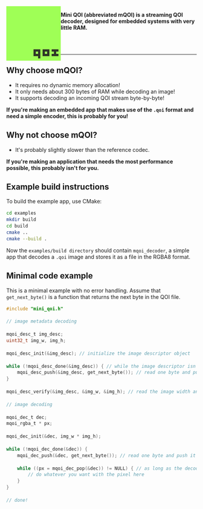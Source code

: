 <img align="left" src="mini_qoi_logo.png" width="144px">

**Mini QOI (abbreviated mQOI) is a streaming QOI decoder, designed for embedded systems with very little RAM.**

<br><br>

---

## Why choose mQOI?

+ It requires no dynamic memory allocation!
+ It only needs about 300 bytes of RAM while decoding an image!
+ It supports decoding an incoming QOI stream byte-by-byte!

**If you're making an embedded app that makes use of the `.qoi` format and need a simple encoder, this is probably for you!**

## Why not choose mQOI?

- It's probably slightly slower than the reference codec.

**If you're making an application that needs the most performance possible, this probably isn't for you.**

## Example build instructions

To build the example app, use CMake:

```sh
cd examples
mkdir build
cd build
cmake ..
cmake --build .
```

Now the `examples/build directory` should contain `mqoi_decoder`, a simple app that decodes a `.qoi` image and stores it as a file in the RGBA8 format.

## Minimal code example

This is a minimal example with no error handling. Assume that `get_next_byte()` is a function that returns the next byte in the QOI file.

```c
#include "mini_qoi.h"

// image metadata decoding

mqoi_desc_t img_desc;
uint32_t img_w, img_h;

mqoi_desc_init(&img_desc); // initialize the image descriptor object

while (!mqoi_desc_done(&img_desc)) { // while the image descriptor isn't complete,
    mqoi_desc_push(&img_desc, get_next_byte()); // read one byte and push it to the image descriptor 
}

mqoi_desc_verify(&img_desc, &img_w, &img_h); // read the image width and height

// image decoding

mqoi_dec_t dec;
mqoi_rgba_t * px;

mqoi_dec_init(&dec, img_w * img_h);

while (!mqoi_dec_done(&dec)) {
    mqoi_dec_push(&dec, get_next_byte()); // read one byte and push it to the image decoder 

    while ((px = mqoi_dec_pop(&dec)) != NULL) { // as long as the decoder has pixels to read
        // do whatever you want with the pixel here
    }
}

// done!

```